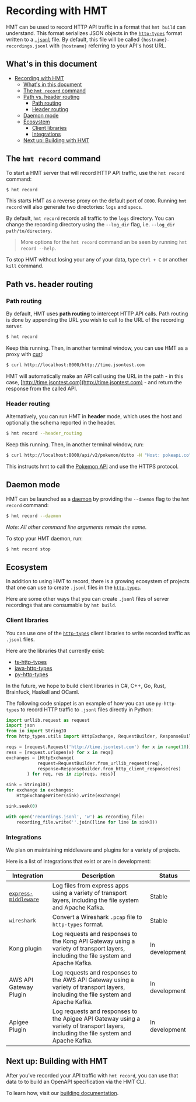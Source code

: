 # Recording with HMT

HMT can be used to record HTTP API traffic in a format that `hmt build` can understand.  This format serializes JSON objects in the [`http-types`](https://github.com/meeshkan/http-types) format written to a [`.jsonl`](http://jsonlines.org) file. By default, this file will be called `{hostname}-recordings.jsonl` with `{hostname}` referring to your API's host URL.

## What's in this document

- [Recording with HMT](#recording-with-hmt)
  - [What's in this document](#whats-in-this-document)
  - [The `hmt record` command](#the-hmt-record-command)
  - [Path vs. header routing](#path-vs-header-routing)
    - [Path routing](#path-routing)
    - [Header routing](#header-routing)
  - [Daemon mode](#daemon-mode)
  - [Ecosystem](#ecosystem)
    - [Client libraries](#client-libraries)
    - [Integrations](#integrations)
  - [Next up: Building with HMT](#next-up-building-with-hmt)

## The `hmt record` command

To start a HMT server that will record HTTP API traffic, use the `hmt record` command:

```bash
$ hmt record
```

This starts HMT as a reverse proxy on the default port of `8000`. Running `hmt record` will also generate two directories: `logs` and `specs`.

By default, `hmt record` records all traffic to the `logs` directory.  You can change the recording directory using the `--log_dir` flag, i.e. `--log_dir path/to/directory`. 

> More options for the `hmt record` command an be seen by running `hmt record --help`.

To stop HMT without losing your any of your data, type `Ctrl + C` or another `kill` command.  

## Path vs. header routing

### Path routing

By default, HMT uses **path routing** to intercept HTTP API calls. Path routing is done by appending the URL you wish to call to the URL of the recording server.

```bash
$ hmt record
```

Keep this running. Then, in another terminal window, you can use HMT as a proxy with [curl](https://curl.haxx.se/):

```bash
$ curl http://localhost:8000/http://time.jsontest.com
```

HMT will automatically make an API call using the URL in the path - in this case, [http://time.jsontest.com](http://time.jsontest.com) - and return the response from the called API.

### Header routing

Alternatively, you can run HMT in **header** mode, which uses the host and optionally the schema reported in the header.

```bash
$ hmt record --header_routing
```
Keep this running. Then, in another terminal window, run:

```bash
$ curl http://localhost:8000/api/v2/pokemon/ditto -H "Host: pokeapi.co" -H "X-HMT-Scheme: https"
```

This instructs hmt to call the [Pokemon API](https://pokeapi.co/) and use the HTTPS protocol.

## Daemon mode

HMT can be launched as a [daemon](https://docs.docker.com/engine/reference/commandline/dockerd/) by providing the `--daemon` flag to the `hmt record` command:

```bash
$ hmt record --daemon
```

_Note: All other command line arguments remain the same._

To stop your HMT daemon, run:

```bash
$ hmt record stop
```

## Ecosystem

In addition to using HMT to record, there is a growing ecosystem of projects that one can use to create `.jsonl` files in the [`http-types`](https://github.com/meeshkan/http-types).

Here are some other ways that you can create `.jsonl` files of server recordings that are consumable by `hmt build`.

### Client libraries

You can use one of the [`http-types`](https://github.com/meeshkan/http-types) client libraries to write recorded traffic as `.jsonl` files. 

Here are the libraries that currently exist:

- [ts-http-types](https://github.com/meeshkan/ts-http-types)
- [java-http-types](https://github.com/meeshkan/java-http-types)
- [py-http-types](https://github.com/meeshkan/py-http-types)

In the future, we hope to build client libraries in C#, C++, Go, Rust, Brainfuck, Haskell and OCaml.

The following code snippet is an example of how you can use `py-http-types` to record HTTP traffic to `.jsonl` files directly in Python:

```python
import urllib.request as request
import json
from io import StringIO
from http_types.utils import HttpExchange, RequestBuilder, ResponseBuilder, HttpExchangeWriter

reqs = [request.Request('http://time.jsontest.com') for x in range(10)]
ress = [request.urlopen(x) for x in reqs]
exchanges = [HttpExchange(
            request=RequestBuilder.from_urllib_request(req),
            response=ResponseBuilder.from_http_client_response(res)
        ) for req, res in zip(reqs, ress)]

sink = StringIO()
for exchange in exchanges:
    HttpExchangeWriter(sink).write(exchange)

sink.seek(0)

with open('recordings.jsonl', 'w') as recording_file:
    recording_file.write(''.join([line for line in sink]))
```

### Integrations

We plan on maintaining middleware and plugins for a variety of projects. 

Here is a list of integrations that exist or are in development:

| Integration | Description | Status |
| ----------- | ----------- | ------ |
| [`express-middleware`](https://github.com/meeshkan/express-middleware) | Log files from express apps using a variety of transport layers, including the file system and Apache Kafka. | Stable |
| `wireshark` | Convert a Wireshark `.pcap` file to `http-types` format. | Stable |
| Kong plugin | Log requests and responses to the Kong API Gateway using a variety of transport layers, including the file system and Apache Kafka. | In development |
| AWS API Gateway Plugin | Log requests and responses to the AWS API Gateway using a variety of transport layers, including the file system and Apache Kafka. | In development |
| Apigee Plugin | Log requests and responses to the Apigee API Gateway using a variety of transport layers, including the file system and Apache Kafka. | In development |

## Next up: Building with HMT

After you've recorded your API traffic with `hmt record`, you can use that data to to build an OpenAPI specification via the HMT CLI. 

To learn how, visit our [building documentation](./BUILD.md).